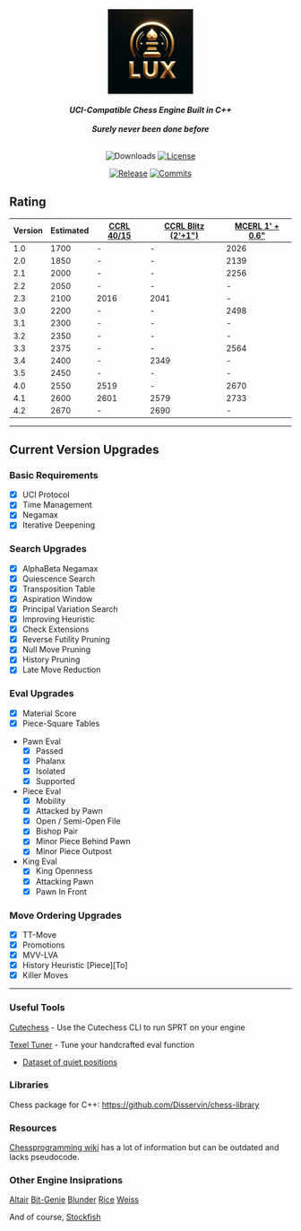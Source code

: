 <div align="center">

  <img src="./img/logo_2.jfif" width="30%">
  <br>
  <br>
  <b><i>UCI-Compatible Chess Engine Built in C++</i></b>
  <br>
  <br>
  <b><i>Surely never been done before</i></b>
  <br>
  <br>

  ![Downloads][downloads-badge]
  [![License][license-badge]][license-link]
  
  [![Release][release-badge]][release-link]
  [![Commits][commits-badge]][commits-link]

</div>


## Rating
| Version | Estimated | [CCRL 40/15](https://computerchess.org.uk/ccrl/4040/) | [CCRL Blitz (2'+1")](https://www.computerchess.org.uk/ccrl/404/)  | [MCERL 1' + 0.6"](https://www.chessengeria.eu/mcerl)  |
|-------- |-----------|-------------------------------------------------------|-------------------------------------------------------------------|-------------------------------------------------------|
| 1.0     | 1700      | -                                                     | -                                                                 | 2026
| 2.0     | 1850      | -                                                     | -                                                                 | 2139
| 2.1     | 2000      | -                                                     | -                                                                 | 2256
| 2.2     | 2050      | -                                                     | -                                                                 | -
| 2.3     | 2100      | 2016                                                  | 2041                                                              | -
| 3.0     | 2200      | -                                                     | -                                                                 | 2498
| 3.1     | 2300      | -                                                     | -                                                                 | -
| 3.2     | 2350      | -                                                     | -                                                                 | -
| 3.3     | 2375      | -                                                     | -                                                                 | 2564
| 3.4     | 2400      | -                                                     | 2349                                                              | -
| 3.5     | 2450      | -                                                     | -                                                                 | -
| 4.0     | 2550      | 2519                                                  | -                                                                 | 2670
| 4.1     | 2600      | 2601                                                  | 2579                                                              | 2733
| 4.2     | 2670      | -                                                     | 2690                                                              | -
---

## Current Version Upgrades

### Basic Requirements

 - [x] UCI Protocol
 - [x] Time Management
 - [x] Negamax
 - [x] Iterative Deepening

### Search Upgrades

 - [x] AlphaBeta Negamax
 - [x] Quiescence Search
 - [x] Transposition Table
 - [x] Aspiration Window
 - [x] Principal Variation Search
 - [x] Improving Heuristic
 - [x] Check Extensions
 - [x] Reverse Futility Pruning
 - [x] Null Move Pruning
 - [x] History Pruning
 - [x] Late Move Reduction

### Eval Upgrades

 - [x] Material Score
 - [x] Piece-Square Tables
 - Pawn Eval
   - [x] Passed
   - [x] Phalanx
   - [x] Isolated
   - [x] Supported
 - Piece Eval
   - [x] Mobility
   - [x] Attacked by Pawn
   - [x] Open / Semi-Open File
   - [x] Bishop Pair
   - [x] Minor Piece Behind Pawn
   - [x] Minor Piece Outpost
 - King Eval
   - [x] King Openness
   - [x] Attacking Pawn
   - [x] Pawn In Front

### Move Ordering Upgrades

 - [x] TT-Move
 - [x] Promotions
 - [x] MVV-LVA
 - [x] History Heuristic \[Piece\]\[To\]
 - [x] Killer Moves

---

### Useful Tools

[Cutechess](https://github.com/cutechess/cutechess) - Use the Cutechess CLI to run SPRT on your engine

[Texel Tuner](https://github.com/GediminasMasaitis/texel-tuner) - Tune your handcrafted eval function
- [Dataset of quiet positions](https://github.com/KierenP/ChessTrainingSets)

### Libraries 

Chess package for C++: https://github.com/Disservin/chess-library

### Resources

[Chessprogramming wiki](https://www.chessprogramming.org/Main_Page) has a lot of information but can be outdated and lacks pseudocode.

### Other Engine Insiprations

[Altair](https://github.com/Alex2262/AltairChessEngine)  [Bit-Genie](https://github.com/Aryan1508/Bit-Genie)  [Blunder](https://github.com/algerbrex/blunder)  [Rice](https://github.com/rafid-dev/rice)  [Weiss](https://github.com/TerjeKir/weiss)

And of course, [Stockfish](https://github.com/official-stockfish/Stockfish)


[downloads-badge]:https://img.shields.io/github/downloads/Sidhant-Roymoulik/Lux/total?color=success&style=for-the-badge

[license-badge]:https://img.shields.io/github/license/Sidhant-Roymoulik/Lux?style=for-the-badge&label=license&color=success
[license-link]:https://github.com/Sidhant-Roymoulik/Lux/blob/main/LICENSE
[release-badge]:https://img.shields.io/github/v/release/Sidhant-Roymoulik/Lux?style=for-the-badge&label=official%20release
[release-link]:https://github.com/Sidhant-Roymoulik/Lux/releases/latest
[commits-badge]:https://img.shields.io/github/commits-since/Sidhant-Roymoulik/Lux/latest?style=for-the-badge
[commits-link]:https://github.com/Sidhant-Roymoulik/Lux/commits/main
